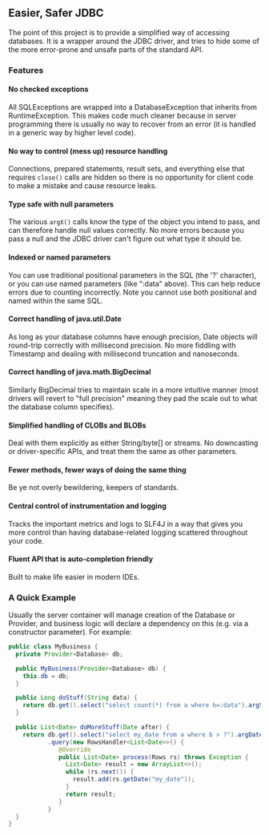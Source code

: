 ## Easier, Safer JDBC

The point of this project is to provide a simplified way of accessing databases. It is a
wrapper around the JDBC driver, and tries to hide some of the more error-prone and unsafe
parts of the standard API.

### Features

#### No checked exceptions

All SQLExceptions are wrapped into a DatabaseException that inherits from
RuntimeException. This makes code much cleaner because in server programming there is usually no
way to recover from an error (it is handled in a generic way by higher level code).

#### No way to control (mess up) resource handling

Connections, prepared statements, result sets,
and everything else that requires `close()` calls are hidden so there is no opportunity for client
code to make a mistake and cause resource leaks.

#### Type safe with null parameters

The various `argX()` calls know the type of the object you intend to pass, and can
therefore handle null values correctly. No more errors because you pass a null and the JDBC
driver can't figure out what type it should be.

#### Indexed or named parameters

You can use traditional positional parameters in the SQL (the '?' character),
or you can use named parameters (like ":data" above). This can help reduce errors due to counting
incorrectly. Note you cannot use both positional and named within the same SQL.

#### Correct handling of java.util.Date

As long as your database columns have enough precision, Date
objects will round-trip correctly with millisecond precision. No more fiddling with Timestamp
and dealing with millisecond truncation and nanoseconds.

#### Correct handling of java.math.BigDecimal

Similarly BigDecimal tries to maintain scale in a more intuitive manner
(most drivers will revert to "full precision" meaning they pad the scale out to what the database column specifies).

#### Simplified handling of CLOBs and BLOBs

Deal with them explicitly as either String/byte[] or streams.
No downcasting or driver-specific APIs, and treat them the same as other parameters.

#### Fewer methods, fewer ways of doing the same thing

Be ye not overly bewildering, keepers of standards.

#### Central control of instrumentation and logging

Tracks the important metrics and logs to SLF4J in a way that
gives you more control than having database-related logging scattered throughout your code.

#### Fluent API that is auto-completion friendly

Built to make life easier in modern IDEs.

### A Quick Example

Usually the server container will manage creation of the Database or Provider<Database>,
and business logic will declare a dependency on this (e.g. via a constructor parameter).
For example:

```java
public class MyBusiness {
  private Provider<Database> db;

  public MyBusiness(Provider<Database> db) {
    this.db = db;
  }

  public Long doStuff(String data) {
    return db.get().select("select count(*) from a where b=:data").argString(data).queryLong();
  }

  public List<Date> doMoreStuff(Date after) {
    return db.get().select("select my_date from a where b > ?").argDate(after)
           .query(new RowsHandler<List<Date>>() {
              @Override
              public List<Date> process(Rows rs) throws Exception {
                List<Date> result = new ArrayList<>();
                while (rs.next()) {
                  result.add(rs.getDate("my_date"));
                }
                return result;
              }
           }
  }
}
```